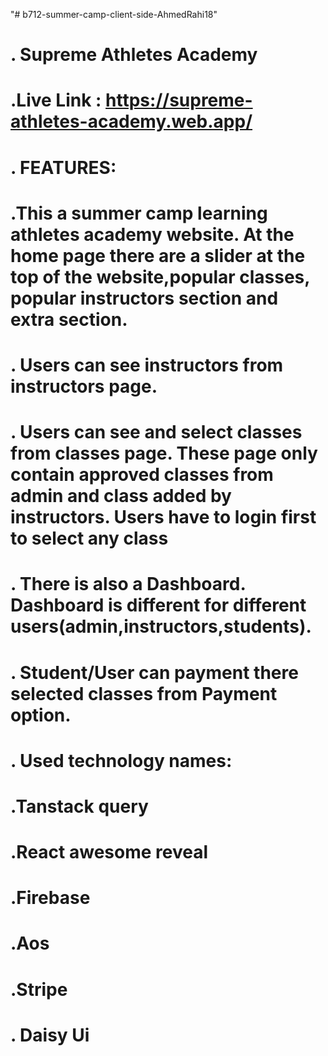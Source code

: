 "# b712-summer-camp-client-side-AhmedRahi18" 

# . Supreme Athletes Academy
# .Live Link : https://supreme-athletes-academy.web.app/

# . FEATURES:
# .This a summer camp learning athletes academy website. At the home page there are a slider at the top of the website,popular classes, popular instructors section and extra section.
# . Users can see instructors from instructors page.
# . Users can see and select classes from classes page. These page only contain approved classes from admin and class added by instructors. Users have to login first to select any class
# . There is also a Dashboard. Dashboard is different for different users(admin,instructors,students).
# . Student/User can payment there selected classes from Payment option.

# . Used technology names: 
# .Tanstack query
# .React awesome reveal
# .Firebase
# .Aos
# .Stripe
# . Daisy Ui

